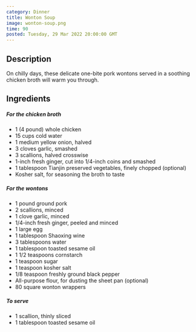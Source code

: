 ```yaml
---
category: Dinner
title: Wonton Soup
image: wonton-soup.png
time: 90
posted: Tuesday, 29 Mar 2022 20:00:00 GMT
---
```


## Description

On chilly days, these delicate one-bite pork wontons served in a soothing chicken broth will warm you through.

## Ingredients

##### For the chicken broth

- 1 (4 pound) whole chicken
- 15 cups cold water
- 1 medium yellow onion, halved
- 3 cloves garlic, smashed
- 3 scallions, halved crosswise
- 1-inch fresh ginger, cut into 1/4-inch coins and smashed
- 1 tablespoon Tianjin preserved vegetables, finely chopped (optional)
- Kosher salt, for seasoning the broth to taste

##### For the wontons

- 1 pound ground pork
- 2 scallions, minced
- 1 clove garlic, minced
- 1/4-inch fresh ginger, peeled and minced
- 1 large egg
- 1 tablespoon Shaoxing wine
- 3 tablespoons water
- 1 tablespoon toasted sesame oil
- 1 1/2 teaspoons cornstarch
- 1 teaspoon sugar
- 1 teaspoon kosher salt
- 1/8 teaspoon freshly ground black pepper
- All-purpose flour, for dusting the sheet pan (optional)
- 80 square wonton wrappers

##### To serve

- 1 scallion, thinly sliced
- 1 tablespoon toasted sesame oil
